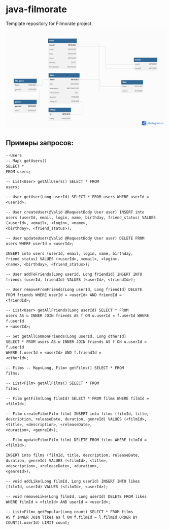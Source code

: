 # java-filmorate
Template repository for Filmorate project.

![ER-диаграмма](/schema_db_v3.png)

<h2>Примеры запросов:</h2>
<code>--Users
-- Map\<Long, User\> getUsers()
SELECT * 
FROM users;</code>
  
<code>-- List\<User\> getAllUsers()
SELECT * 
FROM users;</code>
  
<code>-- User getUser(Long userId)
SELECT * 
FROM users
WHERE userId = \<userId\>;</code>
  
<code>-- User createUser(@Valid @RequestBody User user)
INSERT into users (userId, email, login, name, birthday, friend_status)
VALUES (\<userId\>, \<email\>, \<login\>, \<name\>, \<birthday\>, \<friend_status\>);</code>
   
<code>-- User updateUser(@Valid @RequestBody User user)
DELETE FROM users 
WHERE userId = \<userId\>;</code>
  
<code>INSERT into users (userId, email, login, name, birthday, friend_status)
VALUES (\<userId\>, \<email\>, \<login\>, \<name\>, \<birthday\>, \<friend_status\>);</code>
  
<code>-- User addToFriends(Long userId, Long friendId) 
INSERT INTO friends (userId, friendId)
VALUES (\<userId\>, \<friendId\>);
</code>
  
<code>-- User removeFromFriends(Long userId, Long friendId)
DELETE FROM friends
WHERE userId = \<userId\> AND friendId = \<friendId\>;</code>
  
<code>-- List\<User\> getAllFriends(Long userId)
SELECT *
FROM users AS u
INNER JOIN friends AS f ON u.userId = f.userId
WHERE f.userId = \<userId\>;</code>
  
<code>-- Set<User> getAllCommonFriends(Long userId, Long otherId)
SELECT *
FROM users AS u
INNER JOIN friends AS f ON u.userId = f.userId
WHERE f.userId = \<userId\> 
AND f.friendId = \<otherId\>;</code>

<code>-- Films
-- Map\<Long, Film\> getFilms() 
SELECT * 
FROM films;</code>
  
<code>-- List\<Film\> getAllFilms() 
SELECT * 
FROM films;</code>
  
<code>-- Film getFilm(Long filmId)
SELECT * 
FROM films
WHERE filmId = \<filmId\>;</code>
  
<code>-- Film createFilm(Film film)
INSERT into films (filmId, title, description, releaseDate, duration, genreId)
VALUES (\<filmId\>, \<title\>, \<description\>, \<releaseDate\>, \<duration\>, \<genreId>);</code>
  
<code>-- Film updateFilm(Film film)
DELETE FROM films 
WHERE filmId = \<filmId\>;</code>
  
<code>INSERT into films (filmId, title, description, releaseDate, duration, genreId)
VALUES (\<filmId\>, \<title\>, \<description\>, \<releaseDate\>, \<duration\>, \<genreId>);</code>
  
<code>-- void addLike(Long filmId, Long userId)
INSERT INTO likes (filmId, userId)
VALUES (\<filmId\>, \<userId\>);</code>
  
<code>-- void removeLike(Long filmId, Long userId)
DELETE FROM likes
WHERE filmId = \<filmId\> AND userId = \<userId\>;</code>
  
<code>-- List\<Film\> getPopular(Long count)
SELECT * 
FROM films AS f
INNER JOIN likes as l ON f.filmId = l.filmId 
ORDER BY COUNT(l.userId) 
LIMIT count;</code>
